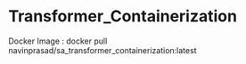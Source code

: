 # Transformer_Containerization

Docker Image : docker pull navinprasad/sa_transformer_containerization:latest
